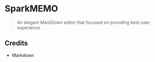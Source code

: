 # SparkMEMO
> An elegant MarkDown editor that focused on providing best user experience.

## Credits
- Markdown
